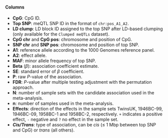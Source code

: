 #### Columns

- **CpG**: CpG ID.
- **Top SNP**: meQTL SNP ID in the format of `chr:pos_A1_A2`.
- **LD clump**: LD block ID assigned to the top SNP after LD-based clumping (only available for the `Clumped meQTLs` dataset).
- **CpG chr** and **CpG pos**: chromosome and position of CpG.
- **SNP chr** and **SNP pos**: chromosome and position of top SNP.
- **A1**: reference allele according to the 1000 Genomes reference panel.
- **A2**: effect allele.
- **MAF**: minor allele frequency of top SNP.
- **Beta** ($\beta$): association coefficient estimate.
- **SE**: standard error of $\beta$ coefficient.
- **P**: raw *P*-value of the association.
- **FDR**: *P*-value after multiple testing adjustment with the permutation approach.
- **N**: number of sample sets with the candidate association used in the meta-analysis.
- **n**: number of samples used in the meta-analysis.
- **Effects**: direction of the effects in the sample sets TwinsUK, 1946BC-99, 1946BC-09, 1958BC-1 and 1958BC-2, respectively. `+` indicates a positive effect, `-` negative and `?` no effect in the sample set.
- ***Cis/Trans***: type of association, can be *cis* ($\leq$ 1 Mbp between top SNP and CpG) or *trans* (all others).

